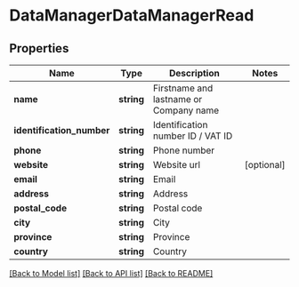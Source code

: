 # DataManagerDataManagerRead

## Properties
Name | Type | Description | Notes
------------ | ------------- | ------------- | -------------
**name** | **string** | Firstname and lastname or Company name | 
**identification_number** | **string** | Identification number ID / VAT ID | 
**phone** | **string** | Phone number | 
**website** | **string** | Website url | [optional] 
**email** | **string** | Email | 
**address** | **string** | Address | 
**postal_code** | **string** | Postal code | 
**city** | **string** | City | 
**province** | **string** | Province | 
**country** | **string** | Country | 

[[Back to Model list]](../../README.md#documentation-for-models) [[Back to API list]](../../README.md#documentation-for-api-endpoints) [[Back to README]](../../README.md)

